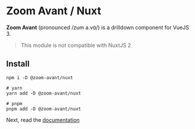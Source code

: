 # Zoom Avant / Nuxt

**Zoom Avant** (pronounced /zum a.vɑ̃/) is a drilldown component for VueJS 3.

> This module is not compatible with NuxtJS 2

## Install

```
npm i -D @zoom-avant/nuxt

# yarn
yarn add -D @zoom-avant/nuxt

# pnpm
pnpm add -D @zoom-avant/nuxt
```

Next, read the [documentation](https://applelo.github.io/zoom-avant/guide/)
